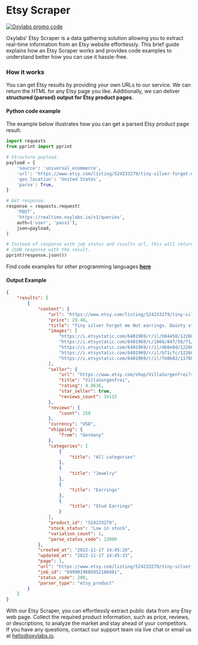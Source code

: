 # Etsy Scraper

[![Oxylabs promo code](https://user-images.githubusercontent.com/129506779/250792357-8289e25e-9c36-4dc0-a5e2-2706db797bb5.png)](https://oxylabs.go2cloud.org/aff_c?offer_id=7&aff_id=877&url_id=112)


Oxylabs’ Etsy Scraper is a data gathering solution allowing you to extract real-time information from an Etsy website effortlessly. This brief guide explains how an Etsy Scraper works and provides code examples to understand better how you can use it hassle-free.

### How it works

You can get Etsy results by providing your own URLs to our service. We can return the HTML for any Etsy page you like. Additionally, we can deliver **structured (parsed) output for Etsy product pages**.

#### Python code example

The example below illustrates how you can get a parsed Etsy product page result.

```python
import requests
from pprint import pprint

# Structure payload.
payload = {
    'source': 'universal_ecommerce',
    'url': 'https://www.etsy.com/listing/524233279/tiny-silver-forget-me-not-earrings',
    'geo_location': 'United States',
    'parse': True,
}

# Get response.
response = requests.request(
    'POST',
    'https://realtime.oxylabs.io/v1/queries',
    auth=('user', 'pass1'),
    json=payload,
)

# Instead of response with job status and results url, this will return the
# JSON response with the result.
pprint(response.json())
```

Find code examples for other programming languages [**here**](https://github.com/oxylabs/etsy-scraper/tree/main/code%20examples)

#### Output Example
```json
{
    "results": [
        {
            "content": {
                "url": "https://www.etsy.com/listing/524233279/tiny-silver-forget-me-not-earrings?click_key=dee3e777ad5cc36010f708a8991825c7d84649b8:524233279&click_sum=2cca2059&ref=hp_rv-3&sts=1",
                "price": 29.48,
                "title": "Tiny silver Forget me Not earrings. Dainty sterling threader earrings with light blue enameled blossom. Threader Stud earring for her.",
                "images": [
                    "https://i.etsystatic.com/6401969/r/il/b84458/1226050351/il_75x75.1226050351_kvdw.jpg",
                    "https://i.etsystatic.com/6401969/c/1066/847/58/71/il/064963/1226057237/il_75x75.1226057237_q5jf.jpg",
                    "https://i.etsystatic.com/6401969/r/il/d68e0d/1226050373/il_75x75.1226050373_6u24.jpg",
                    "https://i.etsystatic.com/6401969/r/il/b71cfc/1226050549/il_75x75.1226050549_29un.jpg",
                    "https://i.etsystatic.com/6401969/r/il/fe8682/1178831922/il_75x75.1178831922_k9ny.jpg"
                ],
                "seller": {
                    "url": "https://www.etsy.com/shop/VillaSorgenfrei?ref=simple-shop-header-name&listing_id=524233279",
                    "title": "VillaSorgenfrei",
                    "rating": 4.8636,
                    "star_seller": true,
                    "reviews_count": 34115
                },
                "reviews": {
                    "count": 258
                },
                "currency": "USD",
                "shipping": {
                    "from": "Germany"
                },
                "categories": [
                    {
                        "title": "All categories"
                    },
                    {
                        "title": "Jewelry"
                    },
                    {
                        "title": "Earrings"
                    },
                    {
                        "title": "Stud Earrings"
                    }
                ],
                "product_id": "524233279",
                "stock_status": "Low in stock",
                "variation_count": 1,
                "parse_status_code": 12000
            },
            "created_at": "2022-11-17 14:45:28",
            "updated_at": "2022-11-17 14:45:33",
            "page": 1,
            "url": "https://www.etsy.com/listing/524233279/tiny-silver-forget-me-not-earrings?click_key=dee3e777ad5cc36010f708a8991825c7d84649b8:524233279&click_sum=2cca2059&ref=hp_rv-3&sts=1",
            "job_id": "6999019685052180481",
            "status_code": 200,
            "parser_type": "etsy_product"
        }
    ]
}
```

With our Etsy Scraper, you can effortlessly extract public data from any Etsy web page. Collect the required product information, such as price, reviews, or descriptions, to analyze the market and stay ahead of your competitors. If you have any questions, contact our support team via live chat or email us at hello@oxylabs.io.
